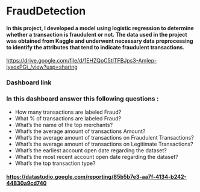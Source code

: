 # FraudDetection
####  In this project, I developed a model using logistic regression to determine whether a transaction is fraudulent or not. The data used in the project was obtained from Kaggle and underwent necessary data preprocessing to identify the attributes that tend to indicate fraudulent transactions.
https://drive.google.com/file/d/1EHZQpC5tlTFBJps3-AmIep-lyxoxPGi_/view?usp=sharing
###  Dashboard link
### In this dashboard answer this following questions :
- How many transactions are labeled Fraud?
- What % of transactions are labeled Fraud?
- What’s the name of the top merchants?
- What’s the average amount of transactions Amount?
- What’s the average amount of transactions on Fraudulent Transactions?
- What’s the average amount of transactions on Legitimate Transactions?
- What’s the earliest account open date regarding the dataset?
- What’s the most recent account open date regarding the dataset?
- What’s the top transaction type?
#### https://datastudio.google.com/reporting/85b5b7e3-aa7f-4134-b242-44830a9cd740
